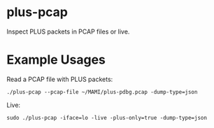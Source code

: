 # plus-pcap

Inspect PLUS packets in PCAP files or live.

# Example Usages

Read a PCAP file with PLUS packets:

```
./plus-pcap --pcap-file ~/MAMI/plus-pdbg.pcap -dump-type=json
```

Live:

```
sudo ./plus-pcap -iface=lo -live -plus-only=true -dump-type=json
```
